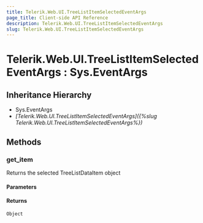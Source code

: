 ```yaml
---
title: Telerik.Web.UI.TreeListItemSelectedEventArgs
page_title: Client-side API Reference
description: Telerik.Web.UI.TreeListItemSelectedEventArgs
slug: Telerik.Web.UI.TreeListItemSelectedEventArgs
---
```


# Telerik.Web.UI.TreeListItemSelectedEventArgs : Sys.EventArgs

## Inheritance Hierarchy

* Sys.EventArgs
* *[Telerik.Web.UI.TreeListItemSelectedEventArgs]({%slug Telerik.Web.UI.TreeListItemSelectedEventArgs%})*


## Methods

### get_item

Returns the selected TreeListDataItem object 

#### Parameters

#### Returns

`Object`

